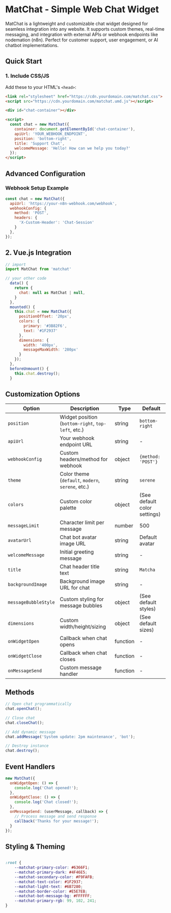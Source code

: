 # MatChat - Simple Web Chat Widget

MatChat is a lightweight and customizable chat widget designed for seamless integration into any website. It supports custom themes, real-time messaging, and integration with external APIs or webhook endpoints like nodemation (n8n). Perfect for customer support, user engagement, or AI chatbot implementations.

## Quick Start

### 1. Include CSS/JS
Add these to your HTML's `<head>`:
```html
<link rel="stylesheet" href="https://cdn.yourdomain.com/matchat.css">
<script src="https://cdn.yourdomain.com/matchat.umd.js"></script>

<div id="chat-container"></div>

<script>
  const chat = new MatChat({
    container: document.getElementById('chat-container'),
    apiUrl: 'YOUR_WEBHOOK_ENDPOINT',
    position: 'bottom-right',
    title: 'Support Chat',
    welcomeMessage: 'Hello! How can we help you today?'
  });
</script>

```

## Advanced Configuration
### Webhook Setup Example
```js
const chat = new MatChat({
  apiUrl: 'https://your-n8n-webhook.com/webhook',
  webhookConfig: {
    method: 'POST',
    headers: {
      'X-Custom-Header': 'Chat-Session'
    }
  },
});
```


## 2. Vue.js Integration
```js
// import
import MatChat from 'matchat'

// your other code
  data() {
    return {
      chat: null as MatChat | null,
    }
  },
  mounted() {
    this.chat = new MatChat({
      positionOffset: '20px',
      colors: {
        primary: '#3B82F6',
        text: '#1F2937'
      },
      dimensions: {
        width: '400px',
        messageMaxWidth: '280px'
      }
    });
  },
  beforeUnmount() {
    this.chat.destroy();
  }

```


## Customization Options
| Option               | Description                                      | Type    | Default                      |
|----------------------|--------------------------------------------------|---------|------------------------------|
| `position`           | Widget position (`bottom-right`, `top-left`, etc.) | string  | `bottom-right`               |
| `apiUrl`             | Your webhook endpoint URL                        | string  | -                            |
| `webhookConfig`      | Custom headers/method for webhook                | object  | `{method: 'POST'}`           |
| `theme`              | Color theme (`default`, `modern`, `serene`, etc.) | string  | `serene`                     |
| `colors`             | Custom color palette                             | object  | (See default color settings) |
| `messageLimit`       | Character limit per message                      | number  | 500                          |
| `avatarUrl`          | Chat bot avatar image URL                        | string  | Default avatar               |
| `welcomeMessage`     | Initial greeting message                         | string  | -                            |
| `title`              | Chat header title text                           | string  | `Matcha`                     |
| `backgroundImage`    | Background image URL for chat                    | string  | -                            |
| `messageBubbleStyle` | Custom styling for message bubbles               | object  | (See default styles)         |
| `dimensions`         | Custom width/height/sizing                       | object  | (See default sizes)          |
| `onWidgetOpen`       | Callback when chat opens                         | function| -                            |
| `onWidgetClose`      | Callback when chat closes                        | function| -                            |
| `onMessageSend`      | Custom message handler                           | function| -                            |


## Methods
```js
// Open chat programmatically
chat.openChat();

// Close chat
chat.closeChat();

// Add dynamic message
chat.addMessage('System update: 2pm maintenance', 'bot');

// Destroy instance
chat.destroy();
```


## Event Handlers
```js
new MatChat({
  onWidgetOpen: () => {
    console.log('Chat opened!');
  },
  onWidgetClose: () => {
    console.log('Chat closed!');
  },
  onMessageSend: (userMessage, callback) => {
    // Process message and send response
    callback('Thanks for your message!');
  }
});
```


## Styling & Theming
```css

:root {
    --matchat-primary-color: #6366F1;
    --matchat-primary-dark: #4F46E5;
    --matchat-secondary-color: #F9FAFB;
    --matchat-text-color: #1F2937;
    --matchat-light-text: #6B7280;
    --matchat-border-color: #E5E7EB;
    --matchat-bot-message-bg: #FFFFFF;
    --matchat-primary-rgb: 99, 102, 241;
}

```
